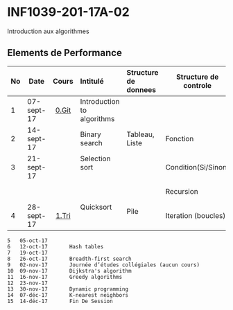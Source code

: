 # INF1039-201-17A-02
Introduction aux algorithmes

## Elements de Performance

|No| Date     | Cours           | Intitulé                                |  Structure de donnees       | Structure de controle  |
|--|----------|:---------------:|:----------------------------------------|:----------------------------|------------------------| 
| 1|07-sept-17|[0.Git](./0.Git) | Introduction to algorithms              |                             |                        |
| 2|14-sept-17|                 | Binary search                           | Tableau, Liste              | Fonction               |
| 3|21-sept-17|                 | Selection sort                          |                             | Condition(Si/Sinon)    |
|  |          |                 |                                         |                             | Recursion              |
| 4|28-sept-17|[1.Tri](./1.Tri) | Quicksort                               | Pile                        | Iteration (boucles)    |

```
5	05-oct-17		
6	12-oct-17		Hash tables
7	19-oct-17		
8	26-oct-17		Breadth-first search
9	02-nov-17		Journée d’études collégiales (aucun cours)
10	09-nov-17		Dijkstra's algorithm
11	16-nov-17		Greedy algorithms
12	23-nov-17		
13	30-nov-17		Dynamic programming
14	07-déc-17		K-nearest neighbors
15	14-déc-17		Fin De Session
```
